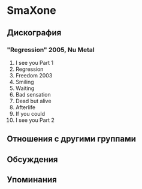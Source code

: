 # SmaXone



## Дискография

### "Regression" 2005, Nu Metal

1. I see you Part 1
2. Regression
3. Freedom 2003
4. Smiling
5. Waiting
6. Bad sensation
7. Dead but alive
8. Afterlife
9. If you could
10. I see you Part 2


## Отношения с другими группами


## Обсуждения


## Упоминания

